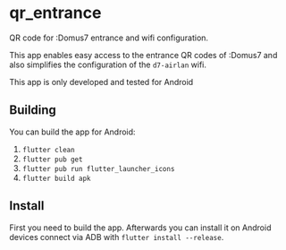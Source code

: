 # qr_entrance

QR code for :Domus7 entrance and wifi configuration.

This app enables easy access to the entrance QR codes of :Domus7 and also simplifies the configuration of the `d7-airlan` wifi.

This app is only developed and tested for Android

## Building
You can build the app for Android:
1. `flutter clean`
2. `flutter pub get`
3. `flutter pub run flutter_launcher_icons`
4. `flutter build apk`

## Install
First you need to build the app. Afterwards you can install it on Android devices connect via ADB with `flutter install --release`.
